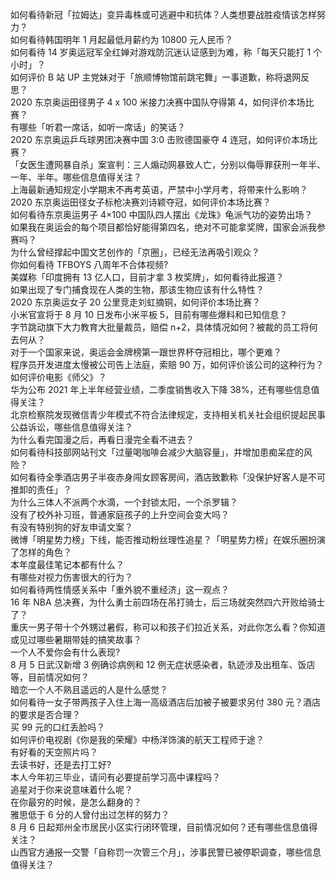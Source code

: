 如何看待新冠「拉姆达」变异毒株或可逃避中和抗体？人类想要战胜疫情该怎样努力？  
如何看待韩国明年 1 月起最低月薪约为 10800 元人民币？  
如何看待 14 岁奥运冠军全红婵对游戏防沉迷认证感到为难，称「每天只能打 1 个小时」？  
如何评价 B 站 UP 主党妹对于「旅顺博物馆前跳宅舞」一事道歉，称将退网反思？  
2020 东京奥运田径男子 4 x 100 米接力决赛中国队夺得第 4，如何评价本场比赛？  
有哪些「听君一席话，如听一席话」的笑话？  
2020 东京奥运乒乓球男团决赛中国 3:0 击败德国豪夺 4 连冠，如何评价本场比赛？  
「女医生遭网暴自杀」案宣判：三人煽动网暴致人亡，分别以侮辱罪获刑一年半、一年、半年。哪些信息值得关注？  
上海最新通知规定小学期末不再考英语，严禁中小学月考，将带来什么影响？  
2020 东京奥运田径女子标枪决赛刘诗颖夺冠，如何评价本场比赛？  
如何看待东京奥运男子 4×100 中国队四人摆出《龙珠》龟派气功的姿势出场？  
如果我在奥运会的每个项目都恰好能得第四名，绝对不可能拿奖牌，国家会派我参赛吗？  
为什么曾经撑起中国文艺创作的「京圈」，已经无法再吸引观众？  
你如何看待 TFBOYS 八周年不合体视频?  
美媒称「印度拥有 13 亿人口，目前才拿 3 枚奖牌」，如何看待此报道？  
如果出现了专门捕食现在人类的生物，那该生物应该有什么特性？  
2020 东京奥运女子 20 公里竞走刘虹摘铜，如何评价本场比赛？  
小米官宣将于 8 月 10 日发布小米平板 5，目前有哪些爆料和已知信息？  
字节跳动旗下大力教育大批量裁员，赔偿 n+2，具体情况如何？被裁的员工将何去何从？  
对于一个国家来说，奥运会金牌榜第一跟世界杯夺冠相比，哪个更难？  
程序员开发进度太慢被公司告上法庭，索赔 90 万，如何评价该公司的这种行为？  
如何评价电影《师父》？  
华为公布 2021 年上半年经营业绩，二季度销售收入下降 38%，还有哪些信息值得关注？  
北京检察院发现微信青少年模式不符合法律规定，支持相关机关社会组织提起民事公益诉讼，哪些信息值得关注？  
为什么看完国漫之后，再看日漫完全看不进去？  
如何看待科技部网站刊文「过量喝咖啡会减少大脑容量」，并增加患痴呆症的风险？  
如何看待全季酒店男子半夜赤身闯女顾客房间，酒店致歉称「没保护好客人是不可推卸的责任」？  
为什么三体人不派两个水滴，一个封锁太阳，一个杀罗辑？  
没有了校外补习班，普通家庭孩子的上升空间会变大吗？  
有没有特别狗的好友申请文案？  
微博「明星势力榜」下线，能否推动粉丝理性追星？「明星势力榜」在娱乐圈扮演了怎样的角色？  
本年度最佳笔记本都有什么？  
有哪些对视力伤害很大的行为？  
如何看待两性情感关系中「重外貌不重经济」这一观点？  
16 年 NBA 总决赛，为什么勇士前四场在吊打骑士，后三场就突然四六开败给骑士了？  
重庆一男子带十个外甥过暑假，称可以和孩子们拉近关系，对此你怎么看？你知道或见过哪些暑期带娃的搞笑故事？  
一个人不爱你会有什么表现?  
8 月 5 日武汉新增 3 例确诊病例和 12 例无症状感染者，轨迹涉及出租车、饭店等，目前情况如何？  
暗恋一个人不熟且遥远的人是什么感觉？  
如何看待一女子带两孩子入住上海一高级酒店后加被子被要求另付 380 元？酒店的要求是否合理？  
买 99 元的口红丢脸吗？  
如何评价电视剧《你是我的荣耀》中杨洋饰演的航天工程师于途？  
有好看的天空照片吗？  
去读书好，还是去打工好?  
本人今年初三毕业，请问有必要提前学习高中课程吗？  
追星对于你来说意味着什么呢？  
在你最穷的时候，是怎么翻身的？  
雅思低于 6 分的人曾付出过怎样的努力？  
8 月 6 日起郑州全市居民小区实行闭环管理，目前情况如何？还有哪些信息值得关注？  
山西官方通报一交警「自称罚一次管三个月」，涉事民警已被停职调查，哪些信息值得关注？  
